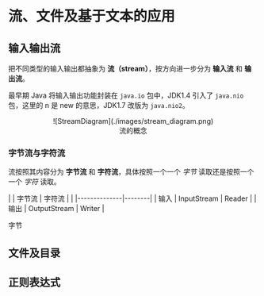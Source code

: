 # 流、文件及基于文本的应用

## 输入输出流

把不同类型的输入输出都抽象为 **流（stream）**，按方向进一步分为 **输入流** 和 **输出流**。

最早期 Java 将输入输出功能封装在 `java.io` 包中，JDK1.4 引入了 `java.nio` 包，这里的 n 是 new 的意思，JDK1.7 改版为 `java.nio2`。

<center>![StreamDiagram](./images/stream_diagram.png)</center>
<center>流的概念</center>

### 字节流与字符流

流按照其内容分为 **字节流** 和 **字符流**，具体按照一个一个 *字节* 读取还是按照一个一个 *字符* 读取。

|     |     字节流    | 字符流  |
|     |--------------|--------|
| 输入 | InputStream  | Reader |
| 输出 | OutputStream | Writer |

字节

## 文件及目录

## 正则表达式

